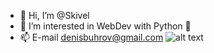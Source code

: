 - 👋 Hi, I’m @Skivel
- 👀 I’m interested in WebDev with Python 💞️
- 📫 E-mail denisbuhrov@gmail.com
![alt text](https://github.com/Skivel/matplotlib-MySkills/blob/master/graph.png)

